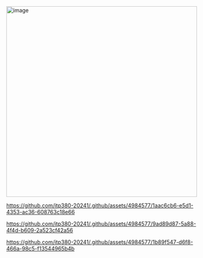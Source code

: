 <img width="500" alt="image" src="https://github.com/itp380-20241/.github/assets/4984577/256a0b91-1bfe-47d9-9a52-4b9b40fda125">

https://github.com/itp380-20241/.github/assets/4984577/1aac6cb6-e5d1-4353-ac36-608763c18e66

https://github.com/itp380-20241/.github/assets/4984577/9ad89d87-5a88-4f4d-b609-2a523cf42a56

https://github.com/itp380-20241/.github/assets/4984577/1b89f547-d6f8-466a-98c5-f13544965b4b


